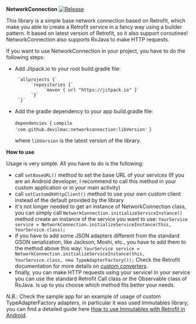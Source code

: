 **NetworkConnection**
[![Release](https://jitpack.io/v/devilmac/networkconnection.svg)](https://jitpack.io/#devilmac/networkconnection)

This library is a simple base network connection based on Retrofit, which make you able to create a Retrofit service in a fancy way using a builder pattern. It based on latest version of Retrofit, so it also support coroutines!
NetworkConnection also supports RxJava to make HTTP requests.

If you want to use NetworkConnection in your project, you have to do the following steps:

* Add Jitpack.io to your root build.gradle file:

	   `allprojects {`
            `repositories {`
			     `maven { url "https://jitpack.io" }`
			`}`
	   `}`

* Add the gradle dependency to your app build.gradle file:

    `dependencies {`
        `compile 'com.github.devilmac:networkconnection:libVersion'`
    `}`

    where `libVersion` is the latest version of the library.

**How to use**

Usage is very simple. All you have to do is the following:
* call `setBaseURL()` method to set the base URL of your services (If you are an Android developer, I recommend to call this method in your custom application or in your main activity)
* call `setCustomOkHttpClient()` method to use your own custom client instead of the default provided by the library
* it's not longer needed to get an instance of NetworkConnection class, you can simply call `NetworkConnection.initializeServiceInstance()` method create an instance of the service you want to use:
        `YourService service = NetworkConnection.initializeServiceInstance(this, YourService.class);`
* if you have to add some JSON adapters different from the standard GSON serialization, like Jackson, Moshi, etc., you have to add them to the method above this way:
        `YourService service = NetworkConnection.initializeServiceInstance(this, YourService.class, new TypeAdapterFactory());`
        Check the Retrofit documentation for more details on [custom converters](http://square.github.io/retrofit/#restadapter-configuration).
* finally, you can make HTTP requests using your service! In your service you can use the standard Retrofit Call<T> class or the Observable<T> class of RxJava. Is up to you choose which method fits better your needs.

*N.B.*: Check the sample app for an example of usage of custom TypeAdapterFactory adapters, in particular it was used Immutables library; you can find a detailed guide here [How to use Immutables with Retrofit in Android](https://medium.com/@fedecola/how-to-use-immutables-with-retrofit-in-android-dde4237deb4f).
